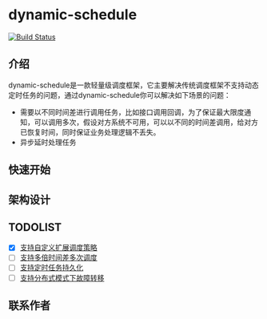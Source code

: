 # dynamic-schedule

[![Build Status](https://img.shields.io/badge/schedule-dynamic--schedule-brightgreen.svg)](https://github.com/kinglaw1204/dynamic-schedule)
## 介绍
dynamic-schedule是一款轻量级调度框架，它主要解决传统调度框架不支持动态定时任务的问题，通过dynamic-schedule你可以解决如下场景的问题：

- 需要以不同时间差进行调用任务，比如接口调用回调，为了保证最大限度通知，可以调用多次，假设对方系统不可用，可以以不同的时间差调用，给对方已恢复时间，同时保证业务处理逻辑不丢失。
- 异步延时处理任务


## 快速开始
## 架构设计
## TODOLIST
 * [x] [支持自定义扩展调度策略](#)
 * [ ] [支持多倍时间差多次调度](#)
 * [ ] [支持定时任务持久化](#)
 * [ ] [支持分布式模式下故障转移](#)
## 联系作者
